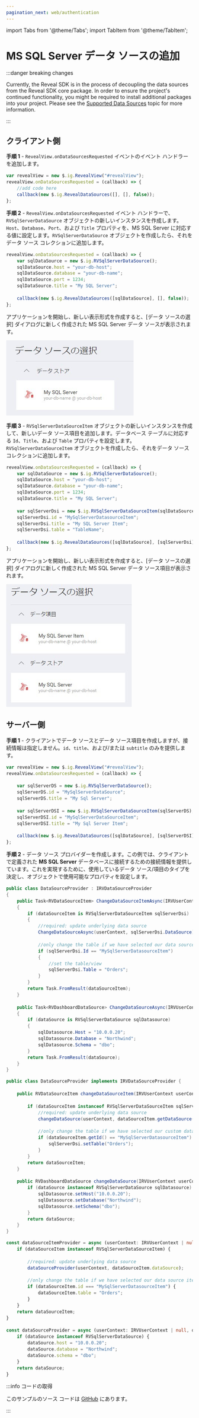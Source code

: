 ```yaml
---
pagination_next: web/authentication
---
```


import Tabs from '@theme/Tabs';
import TabItem from '@theme/TabItem';

# MS SQL Server データ ソースの追加

:::danger breaking changes

Currently, the Reveal SDK is in the process of decoupling the data sources from the Reveal SDK core package. In order to ensure the project's continued functionality, you might be required to install additional packages into your project. Please see the [Supported Data Sources](web/datasources.md#supported-data-sources) topic for more information.

:::

## クライアント側

**手順 1** - `RevealView.onDataSourcesRequested` イベントのイベント ハンドラーを追加します。

```js
var revealView = new $.ig.RevealView("#revealView");
revealView.onDataSourcesRequested = (callback) => {
    //add code here
    callback(new $.ig.RevealDataSources([], [], false));
};
```

**手順 2** - `RevealView.onDataSourcesRequested` イベント ハンドラーで、`RVSqlServerDataSource` オブジェクトの新しいインスタンスを作成します。`Host`、`Database`、`Port`、および `Title` プロパティを、MS SQL Server に対応する値に設定します。`RVSqlServerDataSource` オブジェクトを作成したら、それをデータ ソース コレクションに追加します。

```js
revealView.onDataSourcesRequested = (callback) => {
    var sqlDataSource = new $.ig.RVSqlServerDataSource();
    sqlDataSource.host = "your-db-host";
    sqlDataSource.database = "your-db-name";
    sqlDataSource.port = 1234;
    sqlDataSource.title = "My SQL Server";

    callback(new $.ig.RevealDataSources([sqlDataSource], [], false));
};
```

アプリケーションを開始し、新しい表示形式を作成すると、[データ ソースの選択] ダイアログに新しく作成された  MS SQL Server データ ソースが表示されます。

![](images/ms-sql-server-data-source.jpg)

**手順 3** - `RVSqlServerDataSourceItem` オブジェクトの新しいインスタンスを作成して、新しいデータ ソース項目を追加します。データベース テーブルに対応する `Id`、`Title`、および `Table` プロパティを設定します。`RVSqlServerDataSourceItem` オブジェクトを作成したら、それをデータ ソース コレクションに追加します。

```js
revealView.onDataSourcesRequested = (callback) => {
    var sqlDataSource = new $.ig.RVSqlServerDataSource();
    sqlDataSource.host = "your-db-host";
    sqlDataSource.database = "your-db-name";
    sqlDataSource.port = 1234;
    sqlDataSource.title = "My SQL Server";

    var sqlServerDsi = new $.ig.RVSqlServerDataSourceItem(sqlDataSource);
    sqlServerDsi.id = "MySqlServerDatasourceItem";
    sqlServerDsi.title = "My SQL Server Item";
    sqlServerDsi.table = "TableName";    

    callback(new $.ig.RevealDataSources([sqlDataSource], [sqlServerDsi], false));
};
```

アプリケーションを開始し、新しい表示形式を作成すると、[データ ソースの選択] ダイアログに新しく作成された MS SQL Server データ ソース項目が表示されます。

![](images/ms-sql-server-data-source-item.jpg)

## サーバー側

**手順 1** - クライアントでデータ ソースとデータ ソース項目を作成しますが、接続情報は指定しません。`id`、`title`、および/または `subtitle` のみを提供します。

```js
var revealView = new $.ig.RevealView("#revealView");
revealView.onDataSourcesRequested = (callback) => {
    
    var sqlServerDS = new $.ig.RVSqlServerDataSource();
    sqlServerDS.id = "MySqlServerDataSource";
    sqlServerDS.title = "My Sql Server";

    var sqlServerDSI = new $.ig.RVSqlServerDataSourceItem(sqlServerDS);
    sqlServerDSI.id = "MySqlServerDataSourceItem";
    sqlServerDSI.title = "My Sql Server Item";

    callback(new $.ig.RevealDataSources([sqlDataSource], [sqlServerDSI], false));
};
```

**手順 2** - データ ソース プロバイダーを作成します。この例では、クライアントで定義された **MS SQL Server** データベースに接続するための接続情報を提供しています。これを実現するために、使用しているデータ ソース/項目のタイプを決定し、オブジェクトで使用可能なプロパティを設定します。

<Tabs groupId="code" queryString>
  <TabItem value="aspnet" label="ASP.NET" default>

```cs
public class DataSourceProvider : IRVDataSourceProvider
{
    public Task<RVDataSourceItem> ChangeDataSourceItemAsync(IRVUserContext userContext, string dashboardId, RVDataSourceItem dataSourceItem)
    {
        if (dataSourceItem is RVSqlServerDataSourceItem sqlServerDsi)
        {
            //required: update underlying data source
            ChangeDataSourceAsync(userContext, sqlServerDsi.DataSource);

            //only change the table if we have selected our data source item
            if (sqlServerDsi.Id == "MySqlServerDatasourceItem")
            {
                //set the table/view
                sqlServerDsi.Table = "Orders";
            }
        }
        return Task.FromResult(dataSourceItem);
    }

    public Task<RVDashboardDataSource> ChangeDataSourceAsync(IRVUserContext userContext, RVDashboardDataSource dataSource)
    {
        if (dataSource is RVSqlServerDataSource sqlDatasource)
        {
            sqlDatasource.Host = "10.0.0.20";
            sqlDatasource.Database = "Northwind";
            sqlDatasource.Schema = "dbo";
        }
        return Task.FromResult(dataSource);
    }
}
```

  </TabItem>

  <TabItem value="java" label="Java">

```java
public class DataSourceProvider implements IRVDataSourceProvider {

    public RVDataSourceItem changeDataSourceItem(IRVUserContext userContext, String dashboardsID, RVDataSourceItem dataSourceItem) {

        if (dataSourceItem instanceof RVSqlServerDataSourceItem sqlServerDsi) {            
            //required: update underlying data source
            changeDataSource(userContext, dataSourceItem.getDataSource());

            //only change the table if we have selected our custom data source item
            if (dataSourceItem.getId() == "MySqlServerDatasourceItem") {
                sqlServerDsi.setTable("Orders");
            }            
        }
        return dataSourceItem;
    }

    public RVDashboardDataSource changeDataSource(IRVUserContext userContext, RVDashboardDataSource dataSource) {
        if (dataSource instanceof RVSqlServerDataSource sqlDatasource) {
            sqlDatasource.setHost("10.0.0.20");
            sqlDatasource.setDatabase("Northwind");
            sqlDatasource.setSchema("dbo");
        }
        return dataSource;
    }
}
```

  </TabItem>

  <TabItem value="node" label="Node.js">    

```ts
const dataSourceItemProvider = async (userContext: IRVUserContext | null, dataSourceItem: RVDataSourceItem) => {
	if (dataSourceItem instanceof RVSqlServerDataSourceItem) {

		//required: update underlying data source
		dataSourceProvider(userContext, dataSourceItem.dataSource);

		//only change the table if we have selected our data source item
		if (dataSourceItem.id === "MySqlServerDatasourceItem") {
			dataSourceItem.table = "Orders";
		}		
	}
	return dataSourceItem;
}

const dataSourceProvider = async (userContext: IRVUserContext | null, dataSource: RVDashboardDataSource) => {
	if (dataSource instanceof RVSqlServerDataSource) {
		dataSource.host = "10.0.0.20";
		dataSource.database = "Northwind";
		dataSource.schema = "dbo";
	}
	return dataSource;
}
```

  </TabItem>

</Tabs>

:::info コードの取得

このサンプルのソース コードは [GitHub](https://github.com/RevealBi/sdk-samples-javascript/tree/main/DataSources/MsSqlServer) にあります。

:::
